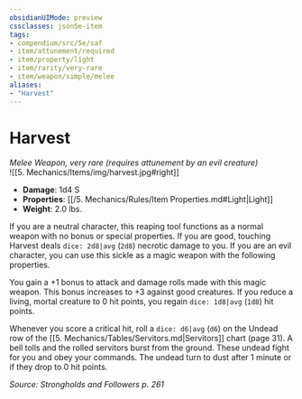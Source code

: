 ```yaml
---
obsidianUIMode: preview
cssclasses: json5e-item
tags:
- compendium/src/5e/saf
- item/attunement/required
- item/property/light
- item/rarity/very-rare
- item/weapon/simple/melee
aliases: 
- "Harvest"
---
```

# Harvest
*Melee Weapon, very rare (requires attunement by an evil creature)*  
![[5. Mechanics/Items/img/harvest.jpg#right]]  

- **Damage**: 1d4 S
- **Properties**: [[/5. Mechanics/Rules/Item Properties.md#Light\|Light]]
- **Weight**: 2.0 lbs.

If you are a neutral character, this reaping tool functions as a normal weapon with no bonus or special properties. If you are good, touching Harvest deals `dice: 2d8|avg` (`2d8`) necrotic damage to you. If you are an evil character, you can use this sickle as a magic weapon with the following properties.

You gain a +1 bonus to attack and damage rolls made with this magic weapon. This bonus increases to +3 against good creatures. If you reduce a living, mortal creature to 0 hit points, you regain `dice: 1d8|avg` (`1d8`) hit points.

Whenever you score a critical hit, roll a `dice: d6|avg` (`d6`) on the Undead row of the [[5. Mechanics/Tables/Servitors.md\|Servitors]] chart (page 31). A bell tolls and the rolled servitors burst from the ground. These undead fight for you and obey your commands. The undead turn to dust after 1 minute or if they drop to 0 hit points.

*Source: Strongholds and Followers p. 261*